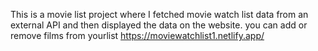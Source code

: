 This is a movie list project where I fetched movie watch list data from an external API and then displayed the data on the website. you can add or remove films from yourlist 
https://moviewatchlist1.netlify.app/     
 

